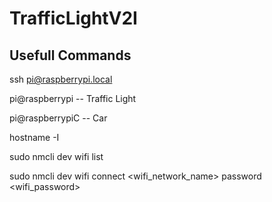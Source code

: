 # TrafficLightV2I


## Usefull Commands

ssh pi@raspberrypi.local

pi@raspberrypi  -- Traffic Light

pi@raspberrypiC -- Car

hostname -I

sudo nmcli dev wifi list

sudo nmcli dev wifi connect <wifi_network_name> password <wifi_password>

